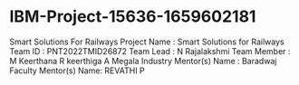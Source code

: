# IBM-Project-15636-1659602181
Smart Solutions For Railways
Project Name     : Smart Solutions for Railways
Team ID          : PNT2022TMID26872
Team Lead        : N Rajalakshmi
Team Member      : M Keerthana
                   R keerthiga
                   A Megala
Industry Mentor(s) Name : Baradwaj 
Faculty Mentor(s) Name: REVATHI P                   
